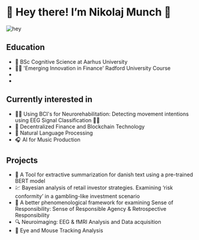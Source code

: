# 👋 Hey there! I’m Nikolaj Munch 👋

![hey](https://media0.giphy.com/media/l3nWrncF7S6w3htGU/giphy.gif?cid=ecf05e47w5lhqf1r5g13flpbzw8i3i7zgfpqai2hu1ua3npk&rid=giphy.gif&ct=g)

## Education
 
- 🧠 BSc Cognitive Science at Aarhus University
- 👨‍💻 'Emerging Innovation in Finance' Radford University Course
- 
- 

## Currently interested in

- 🖖🦾 Using BCI's for Neurorehabilitation: Detecting movement intentions using EEG Signal Classification 🦿🤟
- 💸 Decentralized Finance and Blockchain Technology
- 💬 Natural Language Processing
- 🎧 AI for Music Production 

## Projects

- 📝 A Tool for extractive summarization for danish text using a pre-trained BERT model
- 💹 Bayesian analysis of retail investor strategies. Examining ‘risk conformity’ in a gambling-like investment scenario 
- 💑 A better phenomenological framework for examining Sense of Responsibility: Sense of Responsible Agency & Retrospective Responsibility
- 🔍 Neuroimaging: EEG & fMRI Analysis and Data acquisition 
- 👀 Eye and Mouse Tracking Analysis




<!---
magilogi/magilogi is a ✨ special ✨ repository because its `README.md` (this file) appears on your GitHub profile.
You can click the Preview link to take a look at your changes.
--->
